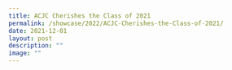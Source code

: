 ```yaml
---
title: ACJC Cherishes the Class of 2021
permalink: /showcase/2022/ACJC-Cherishes-the-Class-of-2021/
date: 2021-12-01
layout: post
description: ""
image: ""
---
```

